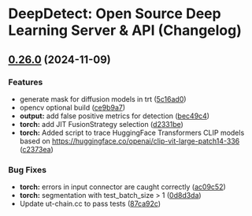 # DeepDetect: Open Source Deep Learning Server & API (Changelog)

## [0.26.0](https://github.com/jolibrain/deepdetect/compare/v0.25.0...v0.26.0) (2024-11-09)


### Features

* generate mask for diffusion models in trt ([5c16ad0](https://github.com/jolibrain/deepdetect/commit/5c16ad0b4afec2a294769f883d201ace4786552c))
* opencv optional build ([ce9b9a7](https://github.com/jolibrain/deepdetect/commit/ce9b9a74a02cecf90a8a711c5fd70f65d7f2e7f9))
* **output:** add false positive metrics for detection ([bec49c4](https://github.com/jolibrain/deepdetect/commit/bec49c43210360f8118e6e80418711f85f602a0c))
* **torch:** add JIT FusionStrategy selection ([d2331be](https://github.com/jolibrain/deepdetect/commit/d2331be5fff65cff8eafc3f379b3fd5279f188d8))
* **torch:** Added script to trace HuggingFace Transformers CLIP models based on https://huggingface.co/openai/clip-vit-large-patch14-336 ([c2373ea](https://github.com/jolibrain/deepdetect/commit/c2373ea60144560ded246354cf2a5adf16e49366))


### Bug Fixes

* **torch:** errors in input connector are caught correctly ([ac09c52](https://github.com/jolibrain/deepdetect/commit/ac09c52af467a2863119b555f8a40dd244f65a6e))
* **torch:** segmentation with test_batch_size > 1 ([0d8d3da](https://github.com/jolibrain/deepdetect/commit/0d8d3da83fb673ddbdb6c8bbf32b98f1114d8b30))
* Update ut-chain.cc to pass tests ([87ca92c](https://github.com/jolibrain/deepdetect/commit/87ca92cbd3b0f733fb8686841cf2215524100101))
